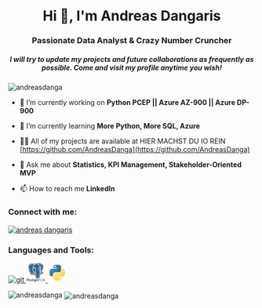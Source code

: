 <h1 align="center">Hi 👋, I'm Andreas Dangaris</h1>
<h3 align="center">Passionate Data Analyst & Crazy Number Cruncher</h3>

<h5 align="center">I will try to update my projects and future collaborations as frequently as possible. Come and visit my profile anytime you wish!</h5>

<p align="left"> <img src="https://komarev.com/ghpvc/?username=andreasdanga&label=Profile%20views&color=0e75b6&style=flat" alt="andreasdanga" /> </p>

- 🔭 I’m currently working on **Python PCEP || Azure AZ-900 || Azure DP-900**

- 🌱 I’m currently learning **More Python, More SQL, Azure**

- 👨‍💻 All of my projects are available at HIER MACHST DU IO REIN [https://github.com/AndreasDanga](https://github.com/AndreasDanga)

- 💬 Ask me about **Statistics, KPI Management, Stakeholder-Oriented MVP**

- 📫 How to reach me **LinkedIn**

<h3 align="left">Connect with me:</h3>
<p align="left">
<a href="https://linkedin.com/in/andreas dangaris" target="blank"><img align="center" src="https://raw.githubusercontent.com/rahuldkjain/github-profile-readme-generator/master/src/images/icons/Social/linked-in-alt.svg" alt="andreas dangaris" height="30" width="40" /></a>
</p>

<h3 align="left">Languages and Tools:</h3>
<p align="left"> <a href="https://git-scm.com/" target="_blank" rel="noreferrer"> <img src="https://www.vectorlogo.zone/logos/git-scm/git-scm-icon.svg" alt="git" width="40" height="40"/> </a> <a href="https://www.postgresql.org" target="_blank" rel="noreferrer"> <img src="https://raw.githubusercontent.com/devicons/devicon/master/icons/postgresql/postgresql-original-wordmark.svg" alt="postgresql" width="40" height="40"/> </a> <a href="https://www.python.org" target="_blank" rel="noreferrer"> <img src="https://raw.githubusercontent.com/devicons/devicon/master/icons/python/python-original.svg" alt="python" width="40" height="40"/> </a> </p>

<p><img align="left" src="https://github-readme-stats.vercel.app/api/top-langs?username=andreasdanga&show_icons=true&locale=en&layout=compact" alt="andreasdanga" /></p>

<p>&nbsp;<img align="center" src="https://github-readme-stats.vercel.app/api?username=andreasdanga&show_icons=true&locale=en" alt="andreasdanga" /></p>
